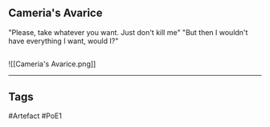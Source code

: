 ## Cameria's Avarice
"Please, take whatever you want. Just don't kill me"
"But then I wouldn't have everything I want, would I?"
##
![[Cameria's Avarice.png]]

---
## Tags
#Artefact
#PoE1